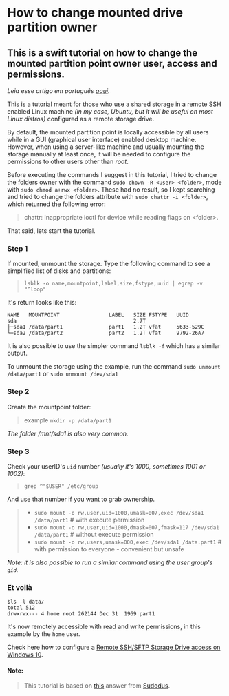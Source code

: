 # How to change mounted drive partition owner

## This is a swift tutorial on how to change the mounted partition point owner user, access and permissions.

_Leia esse artigo em português [aqui](https://github.com/synini/SFTP-Drive/blob/master/Fix%20partition%20ownership_pt.md)._

This is a tutorial meant for those who use a shared storage in a remote SSH enabled Linux machine _(in my case, Ubuntu, but it will be useful on most Linux distros)_ configured as a remote storage drive.

By default, the mounted partition point is locally accessible by all users while in a GUI (graphical user interface) enabled desktop machine. However, when using a server-like machine and usually mounting the storage manually at least once, it will be needed to configure the permissions to other users other than _root_.

Before executing the commands I suggest in this tutorial, I tried to change the folders owner with the command `sudo chown -R <user> <folder>`, mode with `sudo chmod a+rwx <folder>`. These had no result, so I kept searching and tried to change the folders attribute with `sudo chattr -i <folder>`, which returned the following error:
>chattr: Inappropriate ioctl for device while reading flags on \<folder\>.

That said, lets start the tutorial.

### Step 1
If mounted, unmount the storage. Type the following command to see a simplified list of disks and partitions:
>`lsblk -o name,mountpoint,label,size,fstype,uuid | egrep -v "^loop"`

It's return looks like this:
```
NAME   MOUNTPOINT                LABEL   SIZE FSTYPE   UUID
sda                                      2.7T          
├─sda1 /data/part1               part1   1.2T vfat     5633-529C
└─sda2 /data/part2               part2   1.2T vfat     9792-26A7
```
It is also possible to use the simpler command `lsblk -f` which has a similar output. 

To unmount the storage using the example, run the command `sudo unmount /data/part1` or `sudo unmount /dev/sda1`

### Step 2
Create the mountpoint folder:
>example `mkdir -p /data/part1`

_The folder /mnt/sda1 is also very common._

### Step 3
Check your userID's `uid` number _(usually it's 1000, sometimes 1001 or 1002)_:
> `grep ^"$USER" /etc/group`

And use that number if you want to grab ownership.

> - `sudo mount -o rw,user,uid=1000,umask=007,exec /dev/sda1 /data/part1` # with execute permission
> - `sudo mount -o rw,user,uid=1000,dmask=007,fmask=117 /dev/sda1 /data/part1` # without execute permission
> - `sudo mount -o rw,users,umask=000,exec /dev/sda1 /data.part1` # with permission to everyone - convenient but unsafe

_Note: it is also possible to run a similar command using the user group's `gid`._

### **Et voilà**
```
$ls -l data/
total 512
drwxrwx--- 4 home root 262144 Dec 31  1969 part1
```
It's now remotely accessible with read and write permissions, in this example by the `home` user.

Check here how to configure a [Remote SSH/SFTP Storage Drive access on Windows 10](https://medium.com/@huvirgilio/ssh-sftp-storage-drive-on-windows-10-1e16210a919a).

#### Note:
>This tutorial is based on [this](https://askubuntu.com/questions/11840/how-do-i-use-chmod-on-an-ntfs-or-fat32-partition/956072#956072) answer from [Sudodus](https://askubuntu.com/users/55537/sudodus).